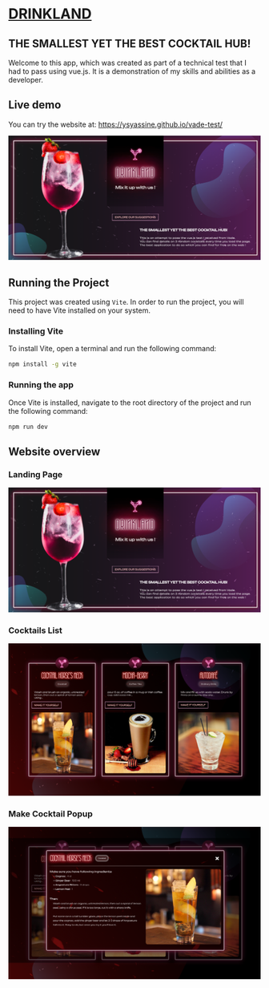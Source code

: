 # [DRINKLAND](https://ysyassine.github.io/vade-test/)

## THE SMALLEST YET THE BEST COCKTAIL HUB!

Welcome to this app, which was created as part of a technical test that I had to pass using vue.js. It is a demonstration of my skills and abilities as a developer.

## Live demo

You can try the website at: https://ysyassine.github.io/vade-test/

<img src="./readme_assets/ss.png" alt="screenshot" />

## Running the Project

This project was created using `Vite`. In order to run the project, you will need to have Vite installed on your system.

### Installing Vite

To install Vite, open a terminal and run the following command:

```bash
npm install -g vite
```

### Running the app

Once Vite is installed, navigate to the root directory of the project and run the following command:

```bash
npm run dev
```

## Website overview

### Landing Page

<img src="./readme_assets/LandingOverview.png" alt="Landing Page" />

### Cocktails List

<img src="./readme_assets/CocktailsList.png" alt="Cocktails List" />

### Make Cocktail Popup

<img src="./readme_assets/ModalOverview.png" alt="Make Cocktail Popup" />
